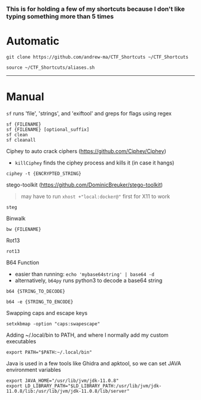 ### This is for holding a few of my shortcuts because I don't like typing something more than 5 times
# Automatic
```
git clone https://github.com/andrew-ma/CTF_Shortcuts ~/CTF_Shortcuts

source ~/CTF_Shortcuts/aliases.sh
```

---
# Manual

`sf` runs 'file', 'strings', and 'exiftool' and greps for flags using regex
```
sf {FILENAME}
sf {FILENAME} [optional_suffix]
sf clean
sf cleanall
```


Ciphey to auto crack ciphers (https://github.com/Ciphey/Ciphey)
- `killCiphey` finds the ciphey process and kills it (in case it hangs)
```
ciphey -t {ENCRYPTED_STRING}
```

stego-toolkit (https://github.com/DominicBreuker/stego-toolkit)
> may have to run `xhost +"local:docker@"` first for X11 to work
```
steg
```

Binwalk
```
bw {FILENAME}
```


Rot13
```
rot13
```


B64 Function
- easier than running: `echo 'mybase64string' | base64 -d`
- alternatively, `b64py` runs python3 to decode a base64 string
```
b64 {STRING_TO_DECODE}

b64 -e {STRING_TO_ENCODE}
```


Swapping caps and escape keys
```
setxkbmap -option "caps:swapescape"
```


Adding ~/.local/bin to PATH, and where I normally add my custom executables
```
export PATH="$PATH:~/.local/bin"
```


Java is used in a few tools like Ghidra and apktool, so we can set JAVA environment variables
```
export JAVA_HOME="/usr/lib/jvm/jdk-11.0.8"
export LD_LIBRARY_PATH="$LD_LIBRARY_PATH:/usr/lib/jvm/jdk-11.0.8/lib:/usr/lib/jvm/jdk-11.0.8/lib/server"
```
